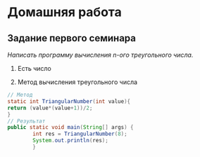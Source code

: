 # Домашняя работа 
## Задание первого семинара
*Написать программу вычисления n-ого треугольного числа.*
1. Есть число
   
2. Метод вычисления треугольного числа
```Java 
// Метод 
static int TriangularNumber(int value){
return (value*(value+1))/2;
}
// Результат
public static void main(String[] args) {
        int res = TriangularNumber(8);
        System.out.println(res);
        }
```